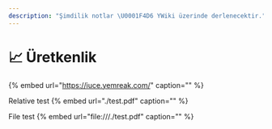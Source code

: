 ```yaml
---
description: "Şimdilik notlar \U0001F4D6 YWiki üzerinde derlenecektir."
---
```


# 📈 Üretkenlik



{% embed url="https://iuce.yemreak.com/" caption="" %}

Relative test
{% embed url="./test.pdf" caption="" %}

File test
{% embed url="file:///./test.pdf" caption="" %}

